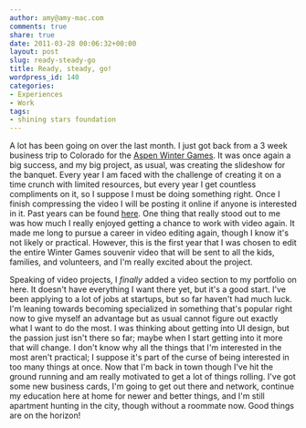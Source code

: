 ```yaml
---
author: amy@amy-mac.com
comments: true
share: true
date: 2011-03-28 00:06:32+00:00
layout: post
slug: ready-steady-go
title: Ready, steady, go!
wordpress_id: 140
categories:
- Experiences
- Work
tags:
- shining stars foundation
---
```


A lot has been going on over the last month. I just got back from a 3 week business trip to Colorado for the [Aspen Winter Games](http://www.shiningstarsfoundation.org/our-programs/aspen-winter-games/). It was once again a big success, and my big project, as usual, was creating the slideshow for the banquet. Every year I am faced with the challenge of creating it on a time crunch with limited resources, but every year I get countless compliments on it, so I suppose I must be doing something right. Once I finish compressing the video I will be posting it online if anyone is interested in it. Past years can be found [here](http://www.shiningstarsfoundation.org/media/winter-games-slideshows/). One thing that really stood out to me was how much I really enjoyed getting a chance to work with video again. It made me long to pursue a career in video editing again, though I know it's not likely or practical. However, this is the first year that I was chosen to edit the entire Winter Games souvenir video that will be sent to all the kids, families, and volunteers, and I'm really excited about the project.

Speaking of video projects, I _finally_ added a video section to my portfolio on here. It doesn't have everything I want there yet, but it's a good start. I've been applying to a lot of jobs at startups, but so far haven't had much luck. I'm leaning towards becoming specialized in something that's popular right now to give myself an advantage but as usual cannot figure out exactly what I want to do the most. I was thinking about getting into UI design, but the passion just isn't there so far; maybe when I start getting into it more that will change. I don't know why all the things that I'm interested in the most aren't practical; I suppose it's part of the curse of being interested in too many things at once. Now that I'm back in town though I've hit the ground running and am really motivated to get a lot of things rolling. I've got some new business cards, I'm going to get out there and network, continue my education here at home for newer and better things, and I'm still apartment hunting in the city, though without a roommate now. Good things are on the horizon!
